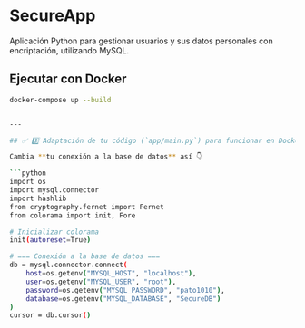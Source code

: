 # SecureApp

Aplicación Python para gestionar usuarios y sus datos personales con encriptación, utilizando MySQL.

## Ejecutar con Docker

```bash
docker-compose up --build


---

## ✅ 3️⃣ Adaptación de tu código (`app/main.py`) para funcionar en Docker (variables de entorno)

Cambia **tu conexión a la base de datos** así 👇

```python
import os
import mysql.connector
import hashlib
from cryptography.fernet import Fernet
from colorama import init, Fore

# Inicializar colorama
init(autoreset=True)

# === Conexión a la base de datos ===
db = mysql.connector.connect(
    host=os.getenv("MYSQL_HOST", "localhost"),
    user=os.getenv("MYSQL_USER", "root"),
    password=os.getenv("MYSQL_PASSWORD", "pato1010"),
    database=os.getenv("MYSQL_DATABASE", "SecureDB")
)
cursor = db.cursor()
